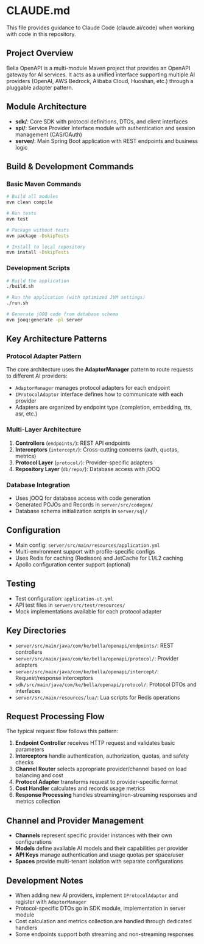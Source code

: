 # CLAUDE.md

This file provides guidance to Claude Code (claude.ai/code) when working with code in this repository.

## Project Overview
Bella OpenAPI is a multi-module Maven project that provides an OpenAPI gateway for AI services. It acts as a unified interface supporting multiple AI providers (OpenAI, AWS Bedrock, Alibaba Cloud, Huoshan, etc.) through a pluggable adapter pattern.

## Module Architecture
- **sdk/**: Core SDK with protocol definitions, DTOs, and client interfaces
- **spi/**: Service Provider Interface module with authentication and session management (CAS/OAuth)
- **server/**: Main Spring Boot application with REST endpoints and business logic

## Build & Development Commands

### Basic Maven Commands
```bash
# Build all modules
mvn clean compile

# Run tests
mvn test

# Package without tests
mvn package -DskipTests

# Install to local repository
mvn install -DskipTests
```

### Development Scripts
```bash
# Build the application
./build.sh

# Run the application (with optimized JVM settings)
./run.sh

# Generate jOOQ code from database schema
mvn jooq:generate -pl server
```

## Key Architecture Patterns

### Protocol Adapter Pattern
The core architecture uses the **AdaptorManager** pattern to route requests to different AI providers:
- `AdaptorManager` manages protocol adapters for each endpoint
- `IProtocolAdaptor` interface defines how to communicate with each provider
- Adapters are organized by endpoint type (completion, embedding, tts, asr, etc.)

### Multi-Layer Architecture
1. **Controllers** (`endpoints/`): REST API endpoints
2. **Interceptors** (`intercept/`): Cross-cutting concerns (auth, quotas, metrics)
3. **Protocol Layer** (`protocol/`): Provider-specific adapters
4. **Repository Layer** (`db/repo/`): Database access with jOOQ

### Database Integration
- Uses jOOQ for database access with code generation
- Generated POJOs and Records in `server/src/codegen/`
- Database schema initialization scripts in `server/sql/`

## Configuration
- Main config: `server/src/main/resources/application.yml`
- Multi-environment support with profile-specific configs
- Uses Redis for caching (Redisson) and JetCache for L1/L2 caching
- Apollo configuration center support (optional)

## Testing
- Test configuration: `application-ut.yml`
- API test files in `server/src/test/resources/`
- Mock implementations available for each protocol adapter

## Key Directories
- `server/src/main/java/com/ke/bella/openapi/endpoints/`: REST controllers
- `server/src/main/java/com/ke/bella/openapi/protocol/`: Provider adapters
- `server/src/main/java/com/ke/bella/openapi/intercept/`: Request/response interceptors
- `sdk/src/main/java/com/ke/bella/openapi/protocol/`: Protocol DTOs and interfaces
- `server/src/main/resources/lua/`: Lua scripts for Redis operations

## Request Processing Flow
The typical request flow follows this pattern:
1. **Endpoint Controller** receives HTTP request and validates basic parameters
2. **Interceptors** handle authentication, authorization, quotas, and safety checks
3. **Channel Router** selects appropriate provider/channel based on load balancing and cost
4. **Protocol Adapter** transforms request to provider-specific format
5. **Cost Handler** calculates and records usage metrics
6. **Response Processing** handles streaming/non-streaming responses and metrics collection

## Channel and Provider Management
- **Channels** represent specific provider instances with their own configurations
- **Models** define available AI models and their capabilities per provider
- **API Keys** manage authentication and usage quotas per space/user
- **Spaces** provide multi-tenant isolation with separate configurations

## Development Notes
- When adding new AI providers, implement `IProtocolAdaptor` and register with `AdaptorManager`
- Protocol-specific DTOs go in SDK module, implementation in server module
- Cost calculation and metrics collection are handled through dedicated handlers
- Some endpoints support both streaming and non-streaming responses
